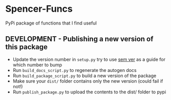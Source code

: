 # Spencer-Funcs
PyPi package of functions that I find useful


## DEVELOPMENT - Publishing a new version of this package
- Update the version number in `setup.py` try to use [sem ver](https://semver.org/) as a guide for which number to bump
- Run `build_docs_script.py` to regenerate the autogen docs
- Run `build_package_script.py` to build a new version of the package
- Make sure your `dist/` folder contains only the new version (could fail if not!)
- Run `publish_package.py` to upload the contents to the dist/ folder to pypi
